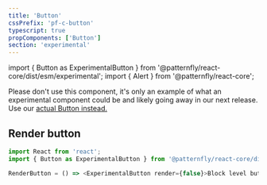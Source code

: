 ```yaml
---
title: 'Button'
cssPrefix: 'pf-c-button'
typescript: true
propComponents: ['Button']
section: 'experimental'
---
```



import { Button as ExperimentalButton } from '@patternfly/react-core/dist/esm/experimental';
import { Alert } from '@patternfly/react-core';

<Alert variant="danger" title="Warning">
  Please don't use this component, it's only an example of what an experimental component could be
  and likely going away in our next release.
  Use our <a href="../../components/button">actual Button instead.</a>
</Alert>
<br />

## Render button
```js
import React from 'react';
import { Button as ExperimentalButton } from '@patternfly/react-core/dist/esm/experimental';

RenderButton = () => <ExperimentalButton render={false}>Block level button</ExperimentalButton>;
```
